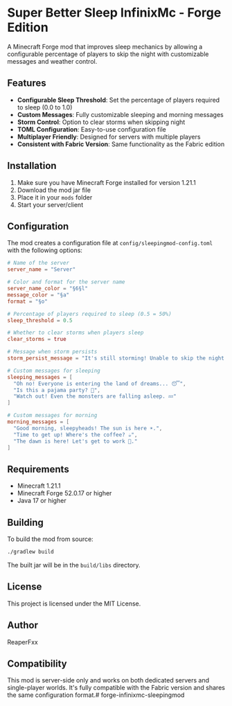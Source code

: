 # Super Better Sleep InfinixMc - Forge Edition

A Minecraft Forge mod that improves sleep mechanics by allowing a configurable percentage of players to skip the night with customizable messages and weather control.

## Features

- **Configurable Sleep Threshold**: Set the percentage of players required to sleep (0.0 to 1.0)
- **Custom Messages**: Fully customizable sleeping and morning messages
- **Storm Control**: Option to clear storms when skipping night
- **TOML Configuration**: Easy-to-use configuration file
- **Multiplayer Friendly**: Designed for servers with multiple players
- **Consistent with Fabric Version**: Same functionality as the Fabric edition

## Installation

1. Make sure you have Minecraft Forge installed for version 1.21.1
2. Download the mod jar file
3. Place it in your `mods` folder
4. Start your server/client

## Configuration

The mod creates a configuration file at `config/sleepingmod-config.toml` with the following options:

```toml
# Name of the server
server_name = "Server"

# Color and format for the server name
server_name_color = "§6§l"
message_color = "§a"
format = "§o"

# Percentage of players required to sleep (0.5 = 50%)
sleep_threshold = 0.5

# Whether to clear storms when players sleep
clear_storms = true

# Message when storm persists
storm_persist_message = "It's still storming! Unable to skip the night."

# Custom messages for sleeping
sleeping_messages = [
  "Oh no! Everyone is entering the land of dreams... 😴",
  "Is this a pajama party? 🛌",
  "Watch out! Even the monsters are falling asleep. 💤"
]

# Custom messages for morning
morning_messages = [
  "Good morning, sleepyheads! The sun is here ☀️.",
  "Time to get up! Where's the coffee? ☕",
  "The dawn is here! Let's get to work 💪."
]
```

## Requirements

- Minecraft 1.21.1
- Minecraft Forge 52.0.17 or higher
- Java 17 or higher

## Building

To build the mod from source:

```bash
./gradlew build
```

The built jar will be in the `build/libs` directory.

## License

This project is licensed under the MIT License.

## Author

ReaperFxx

## Compatibility

This mod is server-side only and works on both dedicated servers and single-player worlds. It's fully compatible with the Fabric version and shares the same configuration format.# forge-infinixmc-sleepingmod
